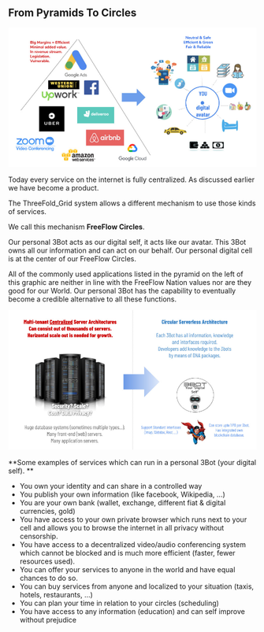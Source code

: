 ## From Pyramids To Circles

![alt_text](img/you_at_center.jpg)

Today every service on the internet is fully centralized. As discussed earlier we have become a product.

The ThreeFold_Grid system allows a different mechanism to use those kinds of services.

We call this mechanism **FreeFlow Circles**.

Our personal 3Bot acts as our digital self, it acts like our avatar. This 3Bot owns all our information and can act on our behalf. Our personal digital cell is at the center of our FreeFlow Circles.

All of the commonly used applications listed in the pyramid on the left of this graphic are neither in line with the FreeFlow Nation values nor are they good for our World. Our personal 3Bot has the capability to eventually become a credible alternative to all these functions.

![alt_text](img/serverless_architecture.jpg)

**Some examples of services which can run in a personal 3Bot (your digital self).
**

- You own your identity and can share in a controlled way
- You publish your own information (like facebook, Wikipedia, …)
- You are your own bank (wallet, exchange, different fiat & digital currencies, gold)
- You have access to your own private browser which runs next to your cell and allows you to browse the internet in all privacy without censorship.
- You have access to a decentralized video/audio conferencing system which cannot be blocked and is much more efficient (faster, fewer resources used).
- You can offer your services to anyone in the world and have equal chances to do so.
- You can buy services from anyone and localized to your situation (taxis, hotels, restaurants, …)
- You can plan your time in relation to your circles (scheduling)
- You have access to any information (education) and can self improve without prejudice
